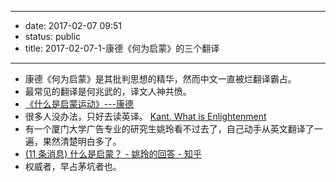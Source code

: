 - --
- date: 2017-02-07 09:51
- status: public
- title: 2017-02-07-1-康德《何为启蒙》的三个翻译
- --
- 康德《何为启蒙》是其批判思想的精华，然而中文一直被烂翻译霸占。
- 最常见的翻译是何兆武的，译文人神共愤。
- [《什么是启蒙运动》---康德](https://www.douban.com/group/topic/3162074/)
- 很多人没办法，只好去读英译。 [Kant. What is Enlightenment](http://www.columbia.edu/acis/ets/CCREAD/etscc/kant.html)
- 有一个厦门大学广告专业的研究生姚玲看不过去了，自己动手从英文翻译了一遍，果然清楚明白多了。
- [(11 条消息) 什么是启蒙？ - 姚玲的回答 - 知乎](https://www.zhihu.com/question/20354176/answer/14874507)
- 权威者，早占茅坑者也。
